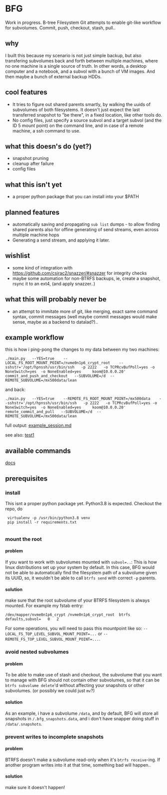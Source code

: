 # BFG
Work in progress.
B-tree Filesystem Git attempts to enable git-like workflow for subvolumes. Commit, push, checkout, stash, pull..

## why
I built this because my scenario is not just simple backup, but also transfering subvolumes back and forth between multiple machines, where no one machine is a single source of truth. In other words, a desktop computer and a notebook, and a subvol with a bunch of VM images. And then maybe a bunch of external backup HDDs. 

## cool features
* It tries to figure out shared parents smartly, by walking the uuids of subvolumes of both filesystems. It doesn't just expect the last transferred snapshot to "be there", in a fixed location, like other tools do.
* No config files, just specify a source subvol and a target subvol (and the ID 5 mount point) on the command line, and in case of a remote machine, a ssh command to use.

## what this doesn's do (yet?)
* snapshot pruning
* cleanup after failure
* config files

## what this isn't yet
* a proper python package that you can install into your $PATH

## planned features
* automatically saving and propagating `sub list` dumps - to allow finding shared parents also for offine generating of send streams, even across multiple machine hops
* Generating a send stream, and applying it later.

## wishlist
* some kind of integration with https://github.com/csirac2/snazzer/#snazzer for integrity checks
* maybe some automation for non-BTRFS backups, ie, create a snapshot, rsync it to an ext4, (and apply snazzer..)

## what this will probably never be
* an attempt to immitate more of git, like merging, exact same command syntax, commit messages (well maybe commit messages would make sense, maybe as a backend to datalad?)..


## example workflow
this is how i ping-pong the changes to my data between my two machines:
```
./main.py   --YES=true    --LOCAL_FS_ROOT_MOUNT_POINT=/nvme0n1p6_crypt_root    --sshstr='/opt/hpnssh/usr/bin/ssh   -p 2222   -o TCPRcvBufPoll=yes -o NoneSwitch=yes  -o NoneEnabled=yes     koom@10.0.0.20'    commit_and_push_and_checkout   --SUBVOLUME=/d  --REMOTE_SUBVOLUME=/mx500data/lean
```
and back:
```
./main.py   --YES=true    --REMOTE_FS_ROOT_MOUNT_POINT=/mx500data    --sshstr='/opt/hpnssh/usr/bin/ssh   -p 2222   -o TCPRcvBufPoll=yes -o NoneSwitch=yes  -o NoneEnabled=yes     koom@10.0.0.20'   remote_commit_and_pull   --SUBVOLUME=/d  --REMOTE_SUBVOLUME=/mx500data/lean
```
full output:
[example_session.md](misc/example_session.md)

see also:
[test1](tests/test1.sh)

## available commands
[docs](docs/)

## prerequisites

### install
This isnt a proper python package yet. Python3.8 is expected. Checkout the repo, do
```
 virtualenv -p /usr/bin/python3.8 venv
 pip install -r requirements.txt 
 
```
### mount the root
#### problem
If you want to work with subvolumes mounted with `subvol=..`: This is how linux distributions set up your system by default. In this case, BFG would not be able to automatically find the filesystem path of a subvolume given its UUID, so, it wouldn't be able to call `btrfs send` with correct `-p` parents.
#### solution
make sure that the root subvolume of your BTRFS filesystem is always mounted. For example my fstab entry:
```
/dev/mapper/nvme0n1p6_crypt /nvme0n1p6_crypt_root  btrfs   defaults,subvol=   0   2
```
For some operations, you will need to pass this mountpoint like so: `--LOCAL_FS_TOP_LEVEL_SUBVOL_MOUNT_POINT=...` or `--REMOTE_FS_TOP_LEVEL_SUBVOL_MOUNT_POINT=...`.
### avoid nested subvolumes
#### problem
To be able to make use of stash and checkout, the subvolume that you want to manage with BFG should not contain other subvolumes, so that it can be `btrfs subvolume delete`'d without affecting your snapshots or other subvolumes. (or possibly we could just `mv`?)
#### solution
As an example, i have a subvolume `/data`, and by default, BFG will store all snapshots in `/.bfg_snapshots.data`, and i don't have snapper doing stuff in `/data/.snapshots`.

### prevent writes to incomplete snapshots
#### problem
BTRFS doesn't make a subvolume read-only when it's `btrfs receive`-ing. If another program writes into it at that time, something bad will happen..
#### solution
make sure it doesn't happen!


